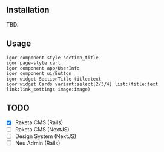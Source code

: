 ## Installation

TBD.

## Usage

```
igor component-style section_title
igor page-style cart
igor component app/UserInfo
igor component ui/Button
igor widget SectionTitle title:text
igor widget Cards variant:select[2/3/4] list:(title:text link:link_settings image:image)
```

## TODO

- [x] Raketa CMS (Rails)
- [ ] Raketa CMS (NextJS)
- [ ] Design System (NextJS)
- [ ] Neu Admin (Rails)
